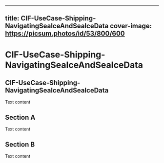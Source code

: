 
---
title: CIF-UseCase-Shipping-NavigatingSeaIceAndSeaIceData
cover-image: https://picsum.photos/id/53/800/600
---

# CIF-UseCase-Shipping-NavigatingSeaIceAndSeaIceData <!--{ as="video" mode="hero" src="https://dlmultimedia.esa.int/download/public/videos/2023/06/010/2306_010_AR_EN.mp4" }-->

## CIF-UseCase-Shipping-NavigatingSeaIceAndSeaIceData

Text content

## Section A
Text content

## Section B
Text content
        